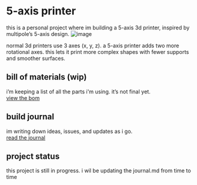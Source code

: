 # 5-axis printer

this is a personal project where im building a 5-axis 3d printer, inspired by multipole’s 5-axis design.
![image](https://github.com/user-attachments/assets/1437434e-2552-4c10-a3ee-b1c0cc9450fd)

normal 3d printers use 3 axes (x, y, z). a 5-axis printer adds two more rotational axes. this lets it print more complex shapes with fewer supports and smoother surfaces.  

## bill of materials (wip)

i’m keeping a list of all the parts i'm using. it’s not final yet.  
[view the bom](https://1drv.ms/x/c/a3f42e945c9caa44/EbQFKpQWxlxJoD3NqtjWvSIBQ96Bu_KVVyi092GPrF79ng?e=d1bzi9)

## build journal

im writing down ideas, issues, and updates as i go.  
[read the journal](https://github.com/Fastestkyo/5-axis-printer/blob/main/journal.md)

## project status

this project is still in progress. i wil be updating the journal.md from time to time
